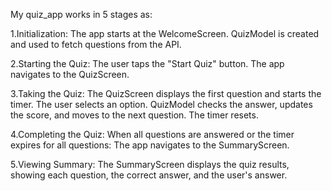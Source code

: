 My quiz_app works in 5 stages as:

1.Initialization:
  The app starts at the WelcomeScreen.
  QuizModel is created and used to fetch questions from the API.

2.Starting the Quiz:
  The user taps the "Start Quiz" button.
  The app navigates to the QuizScreen.
  
3.Taking the Quiz:
  The QuizScreen displays the first question and starts the timer.
  The user selects an option.
  QuizModel checks the answer, updates the score, and moves to the next question.
  The timer resets.
  
4.Completing the Quiz:
  When all questions are answered or the timer expires for all questions:
  The app navigates to the SummaryScreen.

5.Viewing Summary:
The SummaryScreen displays the quiz results, showing each question, the correct answer, and the user's answer.
